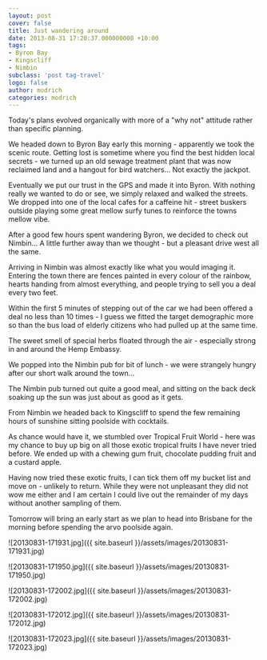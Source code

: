 ```yaml
---
layout: post
cover: false
title: Just wandering around
date: 2013-08-31 17:20:37.000000000 +10:00
tags: 
- Byron Bay
- Kingscliff
- Nimbin
subclass: 'post tag-travel'
logo: false
author: modrich
categories: modrich
---
```

Today's plans evolved organically with more of a "why not" attitude rather than specific planning.

We headed down to Byron Bay early this morning - apparently we took the scenic route. Getting lost is sometime where you find the best hidden local secrets - we turned up an old sewage treatment plant that was now reclaimed land and a hangout for bird watchers... Not exactly the jackpot.

Eventually we put our trust in the GPS and made it into Byron. With nothing really we wanted to do or see, we simply relaxed and walked the streets. We dropped into one of the local cafes for a caffeine hit - street buskers outside playing some great mellow surfy tunes to reinforce the towns mellow vibe.

After a good few hours spent wandering Byron, we decided to check out Nimbin... A little further away than we thought - but a pleasant drive west all the same.

Arriving in Nimbin was almost exactly like what you would imaging it. Entering the town there are fences painted in every colour of the rainbow, hearts handing from almost everything, and people trying to sell you a deal every two feet.

Within the first 5 minutes of stepping out of the car we had been offered a deal no less than 10 times - I guess we fitted the target demographic more so than the bus load of elderly citizens who had pulled up at the same time.

The sweet smell of special herbs floated through the air - especially strong in and around the Hemp Embassy.

We popped into the Nimbin pub for bit of lunch - we were strangely hungry after our short walk around the town...

The Nimbin pub turned out quite a good meal, and sitting on the back deck soaking up the sun was just about as good as it gets.

From Nimbin we headed back to Kingscliff to spend the few remaining hours of sunshine sitting poolside with cocktails.

As chance would have it, we stumbled over Tropical Fruit World - here was my chance to buy up big on all those exotic tropical fruits I have never tried before. We ended up with a chewing gum fruit, chocolate pudding fruit and a custard apple.

Having now tried these exotic fruits, I can tick them off my bucket list and move on - unlikely to return. While they were not unpleasant they did not wow me either and I am certain I could live out the remainder of my days without another sampling of them.

Tomorrow will bring an early start as we plan to head into Brisbane for the morning before spending the arvo poolside again.

![20130831-171931.jpg]({{ site.baseurl }}/assets/images/20130831-171931.jpg)

![20130831-171950.jpg]({{ site.baseurl }}/assets/images/20130831-171950.jpg)

![20130831-172002.jpg]({{ site.baseurl }}/assets/images/20130831-172002.jpg)

![20130831-172012.jpg]({{ site.baseurl }}/assets/images/20130831-172012.jpg)

![20130831-172023.jpg]({{ site.baseurl }}/assets/images/20130831-172023.jpg)

